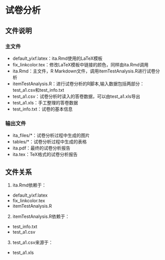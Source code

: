 # 试卷分析

## 文件说明
### 主文件
* default_yixf.latex：ita.Rmd使用的LaTeX模板
* fix_linkcolor.tex：修改LaTeX模板中链接的颜色，同样由ita.Rmd调用
* ita.Rmd：主文件，R Markdown文件，调用itemTestAnalysis.R进行试卷分析
* itemTestAnalysis.R：进行试卷分析的R脚本,输入数据包括两部分：test_a1.csv和test_info.txt
* test_a1.csv：试卷分析时读入的答卷数据，可以由test_a1.xls导出
* test_a1.xls：手工整理的答卷数据
* test_info.txt：试卷的基本信息

### 输出文件
* ita_files/*：试卷分析过程中生成的图片
* tables/*：试卷分析过程中生成的表格
* ita.pdf：最终的试卷分析报告
* ita.tex：TeX格式的试卷分析报告

## 文件关系
1. ita.Rmd依赖于：

* default_yixf.latex
* fix_linkcolor.tex
* itemTestAnalysis.R

2. itemTestAnalysis.R依赖于：

* test_info.txt
* test_a1.csv

3. test_a1.csv来源于：

* test_a1.xls
